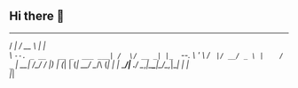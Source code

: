## Hi there 👋

 _____                      _____       _   
/  ___|                    /  __ \     | |  
\ `--. _ __   __ _  ___ ___| /  \/ __ _| |_ 
 `--. \ '_ \ / _` |/ __/ _ \ |    / _` | __|
/\__/ / |_) | (_| | (_|  __/ \__/\ (_| | |_ 
\____/| .__/ \__,_|\___\___|\____/\__,_|\__|
      | |                                   
      |_|                                   
